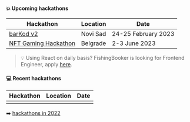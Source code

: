 #### :boom: Upcoming hackathons

| Hackathon | Location | Date |
| --------- | -------- | ---- |
| [barKod v2](https://bar-kod.rs/) | Novi Sad | 24-25 February 2023 |
| [NFT Gaming Hackathon](https://nftbelgrade.com/) | Belgrade | 2-3 June 2023 |

> 💡 Using React on daily basis? FishingBooker is looking for Frontend Engineer, apply [here](https://app.recrooit.com/jobs/52544fc5-667d-45e9-9b09-bcb045f0e745/software-engineer-frontend?r=ef301682).


#### :computer: Recent hackathons

| Hackathon | Location | Date |
| --------- | -------- | ---- |
|           |          |      |

:arrow_right: [hackathons in 2022](2022.md)
